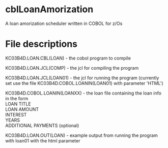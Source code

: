 # cblLoanAmorization
A loan amorization scheduler written in COBOL for z/Os

# File descriptions
KC03B4D.LOAN.CBL(LOAN) - the cobol program to compile

KC03B4D.LOAN.JCL(COMP) - the jcl for compiling the program

KC03B4D.LOAN.JCL(LOAN01) - the jcl for running the program (currently set use the file KC03B4D.COBOL.LOANIN(LOAN01) with parameter 'HTML')

KC03B4D.COBOL.LOANIN(LOANXX) - the loan file containing the loan info in the form
<br>LOAN TITLE<br>LOAN AMOUNT <br> INTEREST <br> YEARS <br> ADDITIONAL PAYMENTS (optional)

KC03B4D.LOAN.OUT(LOAN) - example output from running the program with loan01 with the html parameter
